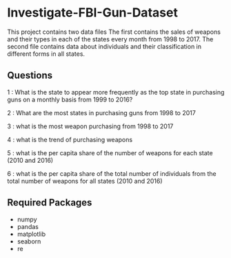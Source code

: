 # Investigate-FBI-Gun-Dataset
This project contains two data files The first contains the sales of weapons and their types in each of the states every month from 1998 to 2017. The second file contains data about individuals and their classification in different forms in all states.

## Questions

1 : What is the state to appear more frequently as the top state in purchasing guns on a monthly basis from 1999 to 2016?

2 : What are the most states in purchasing guns from 1998 to 2017

3 : what is the most weapon purchasing from 1998 to 2017

4 : what is the trend of purchasing weapons

5 : what is the per capita share of the number of weapons for each state (2010 and 2016)

6 : what is the per capita share of the total number of individuals from the total number of weapons for all states (2010 and 2016)

## Required Packages

- numpy
- pandas
- matplotlib
- seaborn
- re

